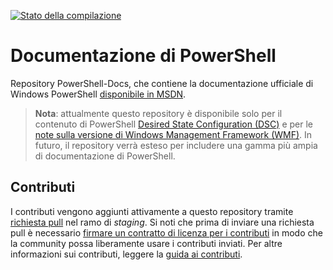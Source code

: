 [![Stato della compilazione](https://ci.appveyor.com/api/projects/status/onshefxnc4g4pv87/branch/staging?svg=true)](https://ci.appveyor.com/project/PowerShell/powershell-docs/branch/staging)

# <a name="powershell-documentation"></a>Documentazione di PowerShell

Repository PowerShell-Docs, che contiene la documentazione ufficiale di Windows PowerShell [disponibile in MSDN](https://msdn.microsoft.com/powershell/dsc/overview). 

> **Nota**: attualmente questo repository è disponibile solo per il contenuto di PowerShell [Desired State Configuration (DSC)](https://msdn.microsoft.com/en-us/powershell/dsc/overview) e per le [note sulla versione di Windows Management Framework (WMF)](https://msdn.microsoft.com/en-us/powershell/wmf/releasenotes). In futuro, il repository verrà esteso per includere una gamma più ampia di documentazione di PowerShell. 

## <a name="contributing"></a>Contributi

I contributi vengono aggiunti attivamente a questo repository tramite [richiesta pull](https://help.github.com/articles/using-pull-requests/) nel ramo di *staging*. Si noti che prima di inviare una richiesta pull è necessario [firmare un contratto di licenza per i contributi](https://cla.microsoft.com/) in modo che la community possa liberamente usare i contributi inviati.
Per altre informazioni sui contributi, leggere la [guida ai contributi](CONTRIBUTING.md).

